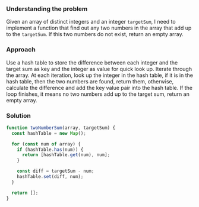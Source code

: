 ### Understanding the problem

Given an array of distinct integers and an integer `targetSum`, I need to implement a function that find out any two numbers in the array that add up to the `targetSum`. If this two numbers do not exist, return an empty array.

### Approach

Use a hash table to store the difference between each integer and the target sum as key and the integer as value for quick look up. Iterate through the array. At each iteration, look up the integer in the hash table, if it is in the hash table, then the two numbers are found, return them, otherwise, calculate the difference and add the key value pair into the hash table. If the loop finishes, it means no two numbers add up to the target sum, return an empty array.

### Solution

```js
function twoNumberSum(array, targetSum) {
  const hashTable = new Map();

  for (const num of array) {
    if (hashTable.has(num)) {
      return [hashTable.get(num), num];
    }

    const diff = targetSum - num;
    hashTable.set(diff, num);
  }

  return [];
}
```
